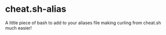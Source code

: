 # cheat.sh-alias
A little piece of bash to add to your aliases file making curling from cheat.sh much easier!
